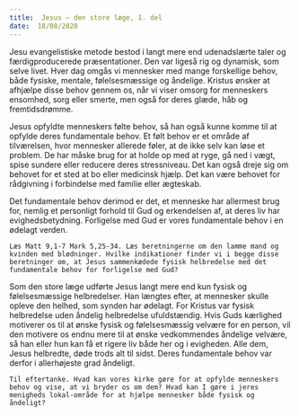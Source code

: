 ```yaml
---
title:  Jesus – den store læge, 1. del
date:  18/08/2020
---
```


Jesu evangelistiske metode bestod i langt mere end udenadslærte taler og færdigproducerede præsentationer. Den var ligeså rig og dynamisk, som selve livet. Hver dag omgås vi mennesker med mange forskellige behov, både fysiske, mentale, følelsesmæssige og åndelige. Kristus ønsker at afhjælpe disse behov gennem os, når vi viser omsorg for menneskers ensomhed, sorg eller smerte, men også for deres glæde, håb og fremtidsdrømme.

Jesus opfyldte menneskers følte behov, så han også kunne komme til at opfylde deres fundamentale behov. Et følt behov er et område af tilværelsen, hvor mennesker allerede føler, at de ikke selv kan løse et problem. De har måske brug for at holde op med at ryge, gå ned i vægt, spise sundere eller reducere deres stressniveau. Det kan også dreje sig om behovet for et sted at bo eller medicinsk hjælp. Det kan være behovet for rådgivning i forbindelse med familie eller ægteskab.

Det fundamentale behov derimod er det, et menneske har allermest brug for, nemlig et personligt forhold til Gud og erkendelsen af, at deres liv har evighedsbetydning. Forligelse med Gud er vores fundamentale behov i en ødelagt verden.

`Læs Matt 9,1-7 Mark 5,25-34. Læs beretningerne om den lamme mand og kvinden med blødninger. Hvilke indikationer finder vi i begge disse beretninger om, at Jesus sammenkædede fysisk helbredelse med det fundamentale behov for forligelse med Gud?`

Som den store læge udførte Jesus langt mere end kun fysisk og følelsesmæssige helbredelser. Han længtes efter, at mennesker skulle opleve den helhed, som synden har ødelagt. For Kristus var fysisk helbredelse uden åndelig helbredelse ufuldstændig. Hvis Guds kærlighed motiverer os til at ønske fysisk og følelsesmæssig velvære for en person, vil den motivere os endnu mere til at ønske vedkommendes åndelige velvære, så han eller hun kan få et rigere liv både her og i evigheden. Alle dem, Jesus helbredte, døde trods alt til sidst. Deres fundamentale behov var derfor i allerhøjeste grad åndeligt.

`Til eftertanke. Hvad kan vores kirke gøre for at opfylde menneskers behov og vise, at vi bryder os om dem? Hvad kan I gøre i jeres menigheds lokal-område for at hjælpe mennesker både fysisk og åndeligt?`